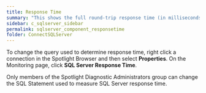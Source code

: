 ```yaml
---
title: ﻿Response Time
summary: "This shows the full round-trip response time (in milliseconds) of a query representative of general workload (select 1, by default)."
sidebar: c_sqlserver_sidebar
permalink: sqlserver_component_responsetime
folder: ConnectSQLServer
---
```



To change the query used to determine response time, right click a connection in the Spotlight Browser and then select **Properties**.
On the Monitoring page, click **SQL Server Response Time**.

Only members of the Spotlight Diagnostic Administrators group can change the SQL Statement used to measure SQL Server response time.
